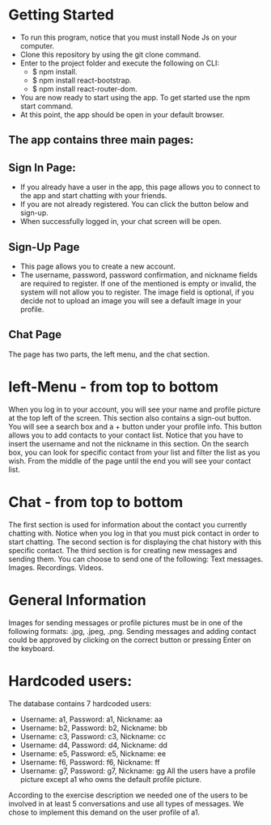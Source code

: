 # Getting Started
* To run this program, notice that you must install Node Js on your computer.
* Clone this repository by using the git clone command.
* Enter to the project folder and execute the following on CLI:
  - $ npm install.
  - $ npm install react-bootstrap.
  - $ npm install react-router-dom.
* You are now ready to start using the app. To get started use the npm start command.
* At this point, the app should be open in your default browser.

## The app contains three main pages:
## Sign In Page:
  * If you already have a user in the app, this page allows you to connect to the app and start chatting with your friends.
  * If you are not already registered. You can click the button below and sign-up.
  * When successfully logged in, your chat screen will be open.
## Sign-Up Page
  * This page allows you to create a new account.
  * The username, password, password confirmation, and nickname fields are required to register. If one of the mentioned is empty or invalid, the system will not allow     you to register. The image field is optional, if you decide not to upload an image you will see a default image in your profile.
## Chat Page
The page has two parts, the left menu, and the chat section.
# left-Menu - from top to bottom
When you log in to your account, you will see your name and profile picture at the top left of the screen. This section also contains a sign-out button.
You will see a search box and a + button under your profile info. This button allows you to add contacts to your contact list. Notice that you have to insert the username and not the nickname in this section. On the search box, you can look for specific contact from your list and filter the list as you wish.
From the middle of the page until the end you will see your contact list.
# Chat  - from top to bottom
The first section is used for information about the contact you currently chatting with. Notice when you log in that you must pick contact in order to start chatting.
The second section is for displaying the chat history with this specific contact.
The third section is for creating new messages and sending them. You can choose to send one of the following:
Text messages.
Images.
Recordings.
Videos.
# General Information
Images for sending messages or profile pictures must be in one of the following formats: .jpg, .jpeg, .png.
Sending messages and adding contact could be approved by clicking on the correct button or pressing Enter on the keyboard.
# Hardcoded users:
The database contains 7 hardcoded users:
 - Username: a1, Password: a1, Nickname: aa
 - Username: b2, Password: b2, Nickname: bb
 - Username: c3, Password: c3, Nickname: cc
 - Username: d4, Password: d4, Nickname: dd
 - Username: e5, Password: e5, Nickname: ee
 - Username: f6, Password: f6, Nickname: ff
 - Username: g7, Password: g7, Nickname: gg
All the users have a profile picture except a1 who owns the default profile picture.

According to the exercise description we needed one of the users to be involved in at least 5 conversations and use all types of messages. We chose to implement this demand on the user profile of a1.
